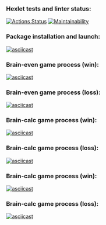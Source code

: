 ### Hexlet tests and linter status:
[![Actions Status](https://github.com/Marre-86/frontend-project-44/workflows/hexlet-check/badge.svg)](https://github.com/Marre-86/frontend-project-44/actions)
[![Maintainability](https://api.codeclimate.com/v1/badges/e109d983506c996c6a8b/maintainability)](https://codeclimate.com/github/Marre-86/frontend-project-44/maintainability)

### Package installation and launch:
[![asciicast](https://asciinema.org/a/pEMwvfiIGz4U3RWcS0kZbQXfo.svg)](https://asciinema.org/a/pEMwvfiIGz4U3RWcS0kZbQXfo)

### Brain-even game process (win):
[![asciicast](https://asciinema.org/a/XsNmxRcp8MNOcC21OXLo7XF6g.svg)](https://asciinema.org/a/XsNmxRcp8MNOcC21OXLo7XF6g)

### Brain-even game process (loss):
[![asciicast](https://asciinema.org/a/qpSwrq0M0D3exiQTPZvPDfxfh.svg)](https://asciinema.org/a/qpSwrq0M0D3exiQTPZvPDfxfh)

### Brain-calc game process (win):
[![asciicast](https://asciinema.org/a/JqeJ70zhzNr4mJqIeQuudOoHN.svg)](https://asciinema.org/a/JqeJ70zhzNr4mJqIeQuudOoHN)

### Brain-calc game process (loss):
[![asciicast](https://asciinema.org/a/YvJA0Sd9kxDw243cPpdQhykyR.svg)](https://asciinema.org/a/YvJA0Sd9kxDw243cPpdQhykyR)

### Brain-calc game process (win):
[![asciicast](https://asciinema.org/a/cLfHMhQpiYJYwlOH11149PW3v.svg)](https://asciinema.org/a/cLfHMhQpiYJYwlOH11149PW3v)

### Brain-calc game process (loss):
[![asciicast](https://asciinema.org/a/hXqzDxe2rSoefrNwHV8wa4yFK.svg)](https://asciinema.org/a/hXqzDxe2rSoefrNwHV8wa4yFK)

